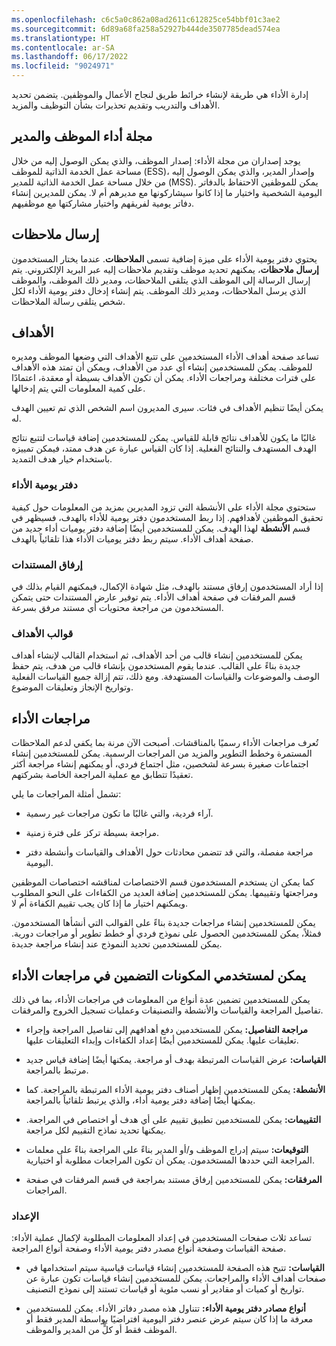 ```yaml
---
ms.openlocfilehash: c6c5a0c862a08ad2611c612825ce54bbf01c3ae2
ms.sourcegitcommit: 6d89a68fa258a52927b444de3507785dead574ea
ms.translationtype: HT
ms.contentlocale: ar-SA
ms.lasthandoff: 06/17/2022
ms.locfileid: "9024971"
---
```

إدارة الأداء هي طريقة لإنشاء خرائط طريق لنجاح الأعمال والموظفين. يتضمن تحديد الأهداف والتدريب وتقديم تحذيرات بشأن التوظيف والمزيد. 

## <a name="employee-and-manager-performance-journal"></a>مجلة أداء الموظف والمدير

يوجد إصداران من مجلة الأداء: إصدار الموظف، والذي يمكن الوصول إليه من خلال مساحة عمل الخدمة الذاتية للموظف (ESS)، وإصدار المدير، والذي يمكن الوصول إليه من خلال مساحة عمل الخدمة الذاتية للمدير (MSS). يمكن للموظفين الاحتفاظ بالدفاتر اليومية الشخصية واختيار ما إذا كانوا سيشاركونها مع مديرهم أم لا. يمكن للمديرين إنشاء دفاتر يومية لفريقهم واختيار مشاركتها مع موظفيهم.

## <a name="send-feedback"></a>إرسال ملاحظات

يحتوي دفتر يومية الأداء على ميزة إضافية تسمى **الملاحظات**. عندما يختار المستخدمون **إرسال ملاحظات**، يمكنهم تحديد موظف وتقديم ملاحظات إليه عبر البريد الإلكتروني. يتم إرسال الرسالة إلى الموظف الذي يتلقى الملاحظات، ومدير ذلك الموظف، والموظف الذي يرسل الملاحظات، ومدير ذلك الموظف. يتم إنشاء إدخال دفتر يومية الأداء لكل شخص يتلقى رسالة الملاحظات.

## <a name="goals"></a>الأهداف

تساعد صفحة أهداف الأداء المستخدمين على تتبع الأهداف التي وضعها الموظف ومديره للموظف. يمكن للمستخدمين إنشاء أي عدد من الأهداف، ويمكن أن تمتد هذه الأهداف على فترات مختلفة ومراجعات الأداء. يمكن أن تكون الأهداف بسيطة أو معقدة، اعتمادًا على كمية المعلومات التي يتم إدخالها. 

يمكن أيضًا تنظيم الأهداف في فئات. سيرى المديرون اسم الشخص الذي تم تعيين الهدف له.

غالبًا ما يكون للأهداف نتائج قابلة للقياس. يمكن للمستخدمين إضافة قياسات لتتبع نتائج الهدف المستهدف والنتائج الفعلية. إذا كان القياس عبارة عن هدف ممتد، فيمكن تمييزه باستخدام خيار هدف التمديد.

### <a name="performance-journal"></a>دفتر يومية الأداء

ستحتوي مجلة الأداء على الأنشطة التي تزود المديرين بمزيد من المعلومات حول كيفية تحقيق الموظفين لأهدافهم. إذا ربط المستخدمون دفتر يومية للأداء بالهدف، فسيظهر في قسم **الأنشطة** لهذا الهدف. يمكن للمستخدمين أيضًا إضافة دفتر يوميات أداء جديد من صفحة أهداف الأداء. سيتم ربط دفتر يوميات الأداء هذا تلقائياً بالهدف.

### <a name="attach-documents"></a>إرفاق المستندات

إذا أراد المستخدمون إرفاق مستند بالهدف، مثل شهادة الإكمال، فيمكنهم القيام بذلك في قسم المرفقات في صفحة أهداف الأداء. يتم توفير عارض المستندات حتى يتمكن المستخدمون من مراجعة محتويات أي مستند مرفق بسرعة.

### <a name="goal-templates"></a>قوالب الأهداف

يمكن للمستخدمين إنشاء قالب من أحد الأهداف، ثم استخدام القالب لإنشاء أهداف جديدة بناءً على القالب. عندما يقوم المستخدمون بإنشاء قالب من هدف، يتم حفظ الوصف والموضوعات والقياسات المستهدفة. ومع ذلك، تتم إزالة جميع القياسات الفعلية وتواريخ الإنجاز وتعليقات الموضوع.

## <a name="performance-reviews"></a>مراجعات الأداء

تُعرف مراجعات الأداء رسميًا بالمناقشات. أصبحت الآن مرنة بما يكفي لدعم الملاحظات المستمرة وخطط التطوير والمزيد من المراجعات الرسمية. يمكن للمستخدمين إنشاء اجتماعات صغيرة بسرعة لشخصين، مثل اجتماع فردي، أو يمكنهم إنشاء مراجعة أكثر تعقيدًا تتطابق مع عملية المراجعة الخاصة بشركتهم.

تشمل أمثلة المراجعات ما يلي:

- آراء فردية، والتي غالبًا ما تكون مراجعات غير رسمية.

- مراجعة بسيطة تركز على فترة زمنية.

- مراجعة مفصلة، والتي قد تتضمن محادثات حول الأهداف والقياسات وأنشطة دفتر اليومية.

كما يمكن ان يستخدم المستخدمون قسم الاختصاصات لمناقشه اختصاصات الموظفين ومراجعتها وتقييمها. يمكن للمستخدمين إضافة العديد من الكفاءات على النحو المطلوب ويمكنهم اختيار ما إذا كان يجب تقييم الكفاءة أم لا.

يمكن للمستخدمين إنشاء مراجعات جديدة بناءً على القوالب التي أنشأها المستخدمون. فمثلاً، يمكن للمستخدمين الحصول على نموذج فردي أو خطط تطوير أو مراجعات دورية. يمكن للمستخدمين تحديد النموذج عند إنشاء مراجعة جديدة.

## <a name="components-users-can-include-in-performance-reviews"></a>يمكن لمستخدمي المكونات التضمين في مراجعات الأداء

يمكن للمستخدمين تضمين عدة أنواع من المعلومات في مراجعات الأداء، بما في ذلك تفاصيل المراجعة والقياسات والأنشطة والتصنيفات وعمليات تسجيل الخروج والمرفقات.

- **مراجعة التفاصيل:** يمكن للمستخدمين دفع أهدافهم إلى تفاصيل المراجعة وإجراء تعليقات عليها. يمكن للمستخدمين أيضًا إعداد الكفاءات وإبداء التعليقات عليها.

- **القياسات:** عرض القياسات المرتبطة بهدف أو مراجعة. يمكنها أيضًا إضافة قياس جديد مرتبط بالمراجعة.

- **الأنشطة:** يمكن للمستخدمين إظهار أصناف دفتر يومية الأداء المرتبطة بالمراجعة. كما يمكنها أيضًا إضافة دفتر يومية أداء، والذي يرتبط تلقائياً بالمراجعة.

- **التقييمات:** يمكن للمستخدمين تطبيق تقييم على أي هدف أو اختصاص في المراجعة. يمكنها تحديد نماذج التقييم لكل مراجعة.

- **التوقيعات:** سيتم إدراج الموظف و/أو المدير بناءً على المراجعة بناءً على معلمات المراجعة التي حددها المستخدمون. يمكن أن تكون المراجعات مطلوبة أو اختيارية. 

- **المرفقات:** يمكن للمستخدمين إرفاق مستند بمراجعة في قسم المرفقات في صفحة المراجعات. 

### <a name="setup"></a>الإعداد

تساعد ثلاث صفحات المستخدمين في إعداد المعلومات المطلوبة لإكمال عملية الأداء: صفحة القياسات وصفحة أنواع مصدر دفتر يومية الأداء وصفحة أنواع المراجعة.

- **القياسات:** تتيح هذه الصفحة للمستخدمين إنشاء قياسات قياسية سيتم استخدامها في صفحات أهداف الأداء والمراجعات. يمكن للمستخدمين إنشاء قياسات تكون عبارة عن تواريخ أو كميات أو مقادير أو نسب مئوية أو قياسات تستند إلى نموذج التصنيف.

- **أنواع مصادر دفتر يومية الأداء:** تتناول هذه مصدر دفاتر الأداء. يمكن للمستخدمين معرفة ما إذا كان سيتم عرض عنصر دفتر اليومية افتراضيًا بواسطة المدير فقط أو الموظف فقط أو كلٍّ من المدير والموظف. 
